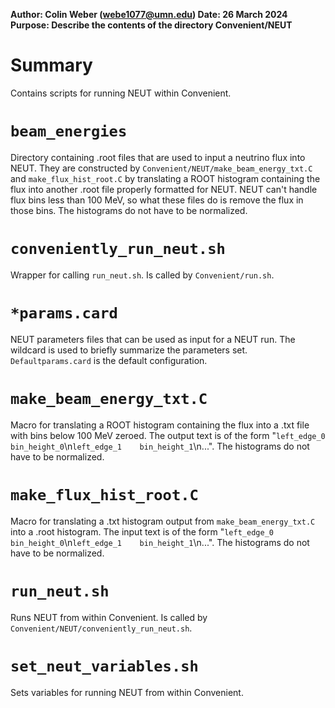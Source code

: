 **Author: Colin Weber (webe1077@umn.edu)
Date: 26 March 2024
Purpose: Describe the contents of the directory Convenient/NEUT**

# Summary
Contains scripts for running NEUT within Convenient.

# `beam_energies`
Directory containing .root files that are used to input a neutrino flux into NEUT. They are constructed by `Convenient/NEUT/make_beam_energy_txt.C` and `make_flux_hist_root.C` by translating a ROOT histogram containing the flux into another .root file properly formatted for NEUT. NEUT can't handle flux bins less than 100 MeV, so what these files do is remove the flux in those bins. The histograms do not have to be normalized.

# `conveniently_run_neut.sh`
Wrapper for calling `run_neut.sh`. Is called by `Convenient/run.sh`.

# `*params.card`
NEUT parameters files that can be used as input for a NEUT run. The wildcard is used to briefly summarize the parameters set. `Defaultparams.card` is the default configuration.

# `make_beam_energy_txt.C`
Macro for translating a ROOT histogram containing the flux into a .txt file with bins below 100 MeV zeroed. The output text is of the form "`left_edge_0`    `bin_height_0`\n`left_edge_1    bin_height_1`\n...". The histograms do not have to be normalized.

# `make_flux_hist_root.C`
Macro for translating a .txt histogram output from `make_beam_energy_txt.C` into a .root histogram. The input text is of the form "`left_edge_0`    `bin_height_0`\n`left_edge_1    bin_height_1`\n...". The histograms do not have to be normalized.

# `run_neut.sh`
Runs NEUT from within Convenient. Is called by `Convenient/NEUT/conveniently_run_neut.sh`.

# `set_neut_variables.sh`
Sets variables for running NEUT from within Convenient.
